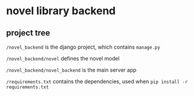 
# novel library backend

## project tree

`/novel_backend` is the django project, which contains `manage.py`

`/novel_backend/novel` defines the novel model


`/novel_backend/novel_backend` is the main server app

`/requirements.txt` contains the dependencies, used when `pip install -r requirements.txt`

